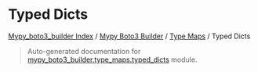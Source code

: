 # Typed Dicts

[Mypy_boto3_builder Index](../../README.md#mypy_boto3_builder-index) /
[Mypy Boto3 Builder](../index.md#mypy-boto3-builder) /
[Type Maps](./index.md#type-maps) /
Typed Dicts

> Auto-generated documentation for [mypy_boto3_builder.type_maps.typed_dicts](https://github.com/youtype/mypy_boto3_builder/blob/main/mypy_boto3_builder/type_maps/typed_dicts.py) module.

